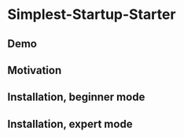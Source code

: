 # Simplest-Startup-Starter

## Demo



## Motivation



## Installation, beginner mode



## Installation, expert mode


